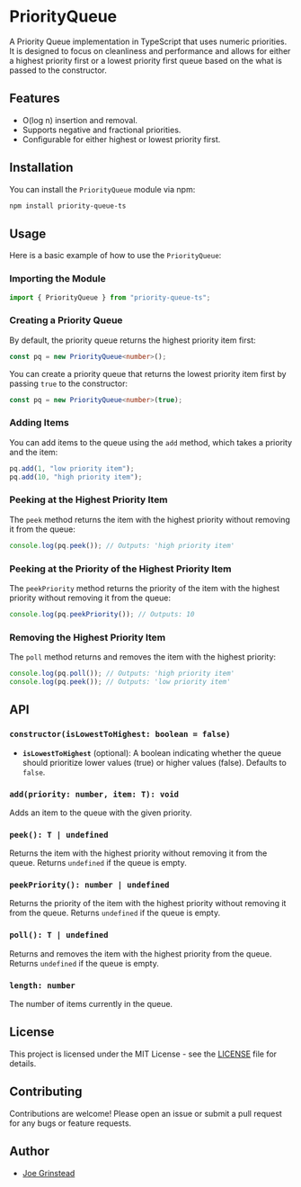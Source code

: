 # PriorityQueue

A Priority Queue implementation in TypeScript that uses numeric priorities.
It is designed to focus on cleanliness and performance and allows for either a highest priority first or a lowest priority first queue based on the what is passed to the constructor.

## Features

- O(log n) insertion and removal.
- Supports negative and fractional priorities.
- Configurable for either highest or lowest priority first.

## Installation

You can install the `PriorityQueue` module via npm:

```bash
npm install priority-queue-ts
```

## Usage

Here is a basic example of how to use the `PriorityQueue`:

### Importing the Module

```typescript
import { PriorityQueue } from "priority-queue-ts";
```

### Creating a Priority Queue

By default, the priority queue returns the highest priority item first:

```typescript
const pq = new PriorityQueue<number>();
```

You can create a priority queue that returns the lowest priority item first by passing `true` to the constructor:

```typescript
const pq = new PriorityQueue<number>(true);
```

### Adding Items

You can add items to the queue using the `add` method, which takes a priority and the item:

```typescript
pq.add(1, "low priority item");
pq.add(10, "high priority item");
```

### Peeking at the Highest Priority Item

The `peek` method returns the item with the highest priority without removing it from the queue:

```typescript
console.log(pq.peek()); // Outputs: 'high priority item'
```

### Peeking at the Priority of the Highest Priority Item

The `peekPriority` method returns the priority of the item with the highest priority without removing it from the queue:

```typescript
console.log(pq.peekPriority()); // Outputs: 10
```

### Removing the Highest Priority Item

The `poll` method returns and removes the item with the highest priority:

```typescript
console.log(pq.poll()); // Outputs: 'high priority item'
console.log(pq.peek()); // Outputs: 'low priority item'
```

## API

### `constructor(isLowestToHighest: boolean = false)`

- **`isLowestToHighest`** (optional): A boolean indicating whether the queue should prioritize lower values (true) or higher values (false). Defaults to `false`.

### `add(priority: number, item: T): void`

Adds an item to the queue with the given priority.

### `peek(): T | undefined`

Returns the item with the highest priority without removing it from the queue. Returns `undefined` if the queue is empty.

### `peekPriority(): number | undefined`

Returns the priority of the item with the highest priority without removing it from the queue. Returns `undefined` if the queue is empty.

### `poll(): T | undefined`

Returns and removes the item with the highest priority from the queue. Returns `undefined` if the queue is empty.

### `length: number`

The number of items currently in the queue.

## License

This project is licensed under the MIT License - see the [LICENSE](LICENSE) file for details.

## Contributing

Contributions are welcome! Please open an issue or submit a pull request for any bugs or feature requests.

## Author

- [Joe Grinstead](https://github.com/grinstead)
